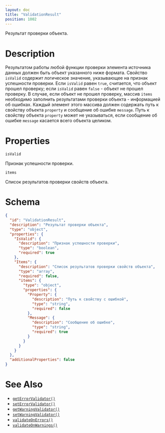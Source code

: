 ```yaml
---
layout: doc
title: "ValidationResult"
position: 1002
---
```


Результат проверки объекта.

# Description

Результатом работы любой функции проверки элемента источника данных должен быть объект указанного
ниже формата. Свойство `isValid` содержит логическое значение, указывающее на признак успешности
проверки. Если `isValid` равен `true`, считается, что объект прошел проверку; если `isValid` равен
`false` - объект не прошел проверку. В случае, если объект не прошел проверку, массив `items`
необходимо заполнить результатами проверки объекта - информацией об ошибках. Каждый элемент этого
массива должен содержать путь к свойству объекта `property` и сообщение об ошибке `message`.
Путь к свойству объекта `property` может не указываться, если сообщение об ошибке `message` касается
всего объекта целиком.

# Properties

`isValid`

Признак успешности проверки.

`items`

Список результатов проверки свойств объекта.

# Schema

```json
{
  "id": "ValidationResult",
  "description": "Результат проверки объекта",
  "type": "object",
  "properties": {
    "IsValid": {
      "description": "Признак успешности проверки",
      "type": "boolean",
      "required": true
    },
    "Items": {
      "description": "Список результатов проверки свойств объекта",
      "type": "array",
      "required": false,
      "items": {
        "type": "object",
        "properties": {
          "Property": {
            "description": "Путь к свойству с ошибкой",
            "type": "string",
            "required": false
          },
          "Message": {
            "description": "Сообщение об ошибке",
            "type": "string",
            "required": true
          }
        }
      }
    }
  },
  "additionalProperties": false
}
```

# See Also

* [`getErrorValidator()`](../BaseDataSource.getErrorValidator/)
* [`setErrorValidator()`](../BaseDataSource.setErrorValidator/)
* [`getWarningValidator()`](../BaseDataSource.getWarningValidator/)
* [`setWarningValidator()`](../BaseDataSource.setWarningValidator/)
* [`validateOnErrors()`](../BaseDataSource.validateOnErrors/)
* [`validateOnWarnings()`](../BaseDataSource.validateOnWarnings/)
